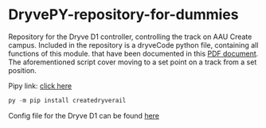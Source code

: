 # DryvePY-repository-for-dummies
Repository for the Dryve D1 controller, controlling the track on AAU Create campus. 
Included in the repository is a dryveCode python file, containing all functions of this module.
that have been documented in this 
[PDF document](https://github.com/Nicher1/Dryve-repository-for-dummies/blob/ea2a13148326c3a56b38ba7431e67c0386931784/createDriveRail%20package/How%20to%20control%20the%20Dryve%20D1%20over%20Python.pdf). 
The aforementioned script cover moving to a set point on a track from a set position.

Pipy link: [click here](https://pypi.org/project/createdryverail/)

```python
py -m pip install createdryverail 
```
Config file for the Dryve D1 can be found [here](Dryve%20D1%20Configuration.txt)
